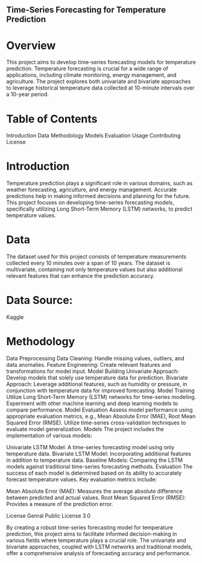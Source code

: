 ## Time-Series Forecasting for Temperature Prediction
# Overview
This project aims to develop time-series forecasting models for temperature prediction. Temperature forecasting is crucial for a wide range of applications, including climate monitoring, energy management, and agriculture. The project explores both univariate and bivariate approaches to leverage historical temperature data collected at 10-minute intervals over a 10-year period.

# Table of Contents
Introduction
Data
Methodology
Models
Evaluation
Usage
Contributing
License 

# Introduction
Temperature prediction plays a significant role in various domains, such as weather forecasting, agriculture, and energy management. Accurate predictions help in making informed decisions and planning for the future. This project focuses on developing time-series forecasting models, specifically utilizing Long Short-Term Memory (LSTM) networks, to predict temperature values.

# Data
The dataset used for this project consists of temperature measurements collected every 10 minutes over a span of 10 years. The dataset is multivariate, containing not only temperature values but also additional relevant features that can enhance the prediction accuracy.

# Data Source: 
Kaggle

# Methodology
Data Preprocessing
Data Cleaning: Handle missing values, outliers, and data anomalies.
Feature Engineering: Create relevant features and transformations for model input.
Model Building
Univariate Approach: Develop models that solely use temperature data for prediction.
Bivariate Approach: Leverage additional features, such as humidity or pressure, in conjunction with temperature data for improved forecasting.
Model Training
Utilize Long Short-Term Memory (LSTM) networks for time-series modeling.
Experiment with other machine learning and deep learning models to compare performance.
Model Evaluation
Assess model performance using appropriate evaluation metrics, e.g., Mean Absolute Error (MAE), Root Mean Squared Error (RMSE).
Utilize time-series cross-validation techniques to evaluate model generalization.
Models
The project includes the implementation of various models:

Univariate LSTM Model: A time-series forecasting model using only temperature data.
Bivariate LSTM Model: Incorporating additional features in addition to temperature data.
Baseline Models: Comparing the LSTM models against traditional time-series forecasting methods.
Evaluation
The success of each model is determined based on its ability to accurately forecast temperature values. Key evaluation metrics include:

Mean Absolute Error (MAE): Measures the average absolute difference between predicted and actual values.
Root Mean Squared Error (RMSE): Provides a measure of the prediction error.


License
Genral Public License 3.0

By creating a robust time-series forecasting model for temperature prediction, this project aims to facilitate informed decision-making in various fields where temperature plays a crucial role. The univariate and bivariate approaches, coupled with LSTM networks and traditional models, offer a comprehensive analysis of forecasting accuracy and performance.





